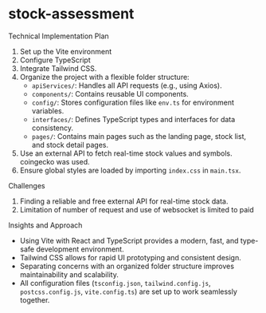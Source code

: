 # stock-assessment

Technical Implementation Plan

1. Set up the Vite environment
2. Configure TypeScript
3. Integrate Tailwind CSS.
4. Organize the project with a flexible folder structure:
   - `apiServices/`: Handles all API requests (e.g., using Axios).
   - `components/`: Contains reusable UI components.
   - `config/`: Stores configuration files like `env.ts` for environment variables.
   - `interfaces/`: Defines TypeScript types and interfaces for data consistency.
   - `pages/`: Contains main pages such as the landing page, stock list, and stock detail pages.
5. Use an external API to fetch real-time stock values and symbols. coingecko was used.
6. Ensure global styles are loaded by importing `index.css` in `main.tsx`.


Challenges

1. Finding a reliable and free external API for real-time stock data.
2. Limitation of number of request and use of websocket is limited to paid

Insights and Approach

- Using Vite with React and TypeScript provides a modern, fast, and type-safe development environment.
- Tailwind CSS allows for rapid UI prototyping and consistent design.
- Separating concerns with an organized folder structure improves maintainability and scalability.
- All configuration files (`tsconfig.json`, `tailwind.config.js`, `postcss.config.js`, `vite.config.ts`) are set up to work seamlessly together.



